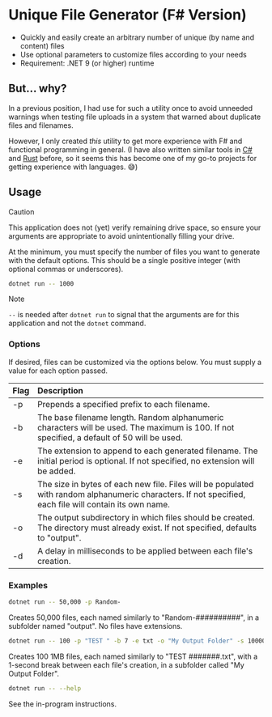 # Unique File Generator (F# Version)

- Quickly and easily create an arbitrary number of unique (by name and content) files
- Use optional parameters to customize files according to your needs
- Requirement: .NET 9 (or higher) runtime

## But... why?

In a previous position, I had use for such a utility once to avoid unneeded warnings when testing file uploads in a system that warned about duplicate files and filenames.

However, I only created _this_ utility to get more experience with F# and functional programming in general. (I have also written similar tools in [C#](https://github.com/codeconscious/unique-file-generator-csharp) and [Rust](https://github.com/codeconscious/unique-file-generator-rust/) before, so it seems this has become one of my go-to projects for getting experience with languages. 😅)

## Usage

> [!CAUTION]
> This application does not (yet) verify remaining drive space, so ensure your arguments are appropriate to avoid unintentionally filling your drive.

At the minimum, you must specify the number of files you want to generate with the default options. This should be a single positive integer (with optional commas or underscores).

```sh
dotnet run -- 1000
```

> [!NOTE]
> `--` is needed after `dotnet run` to signal that the arguments are for this application and not the `dotnet` command.

### Options

If desired, files can be customized via the options below. You must supply a value for each option passed.

Flag | Description
---- | :----
-p | Prepends a specified prefix to each filename.
-b | The base filename length. Random alphanumeric characters will be used.  The maximum is 100. If not specified, a default of 50 will be used.
-e | The extension to append to each generated filename. The initial period is optional. If not specified, no extension will be added.
-s | The size in bytes of each new file. Files will be populated with random alphanumeric characters. If not specified, each file will contain its own name.
-o | The output subdirectory in which files should be created. The directory must already exist. If not specified, defaults to "output".
-d | A delay in milliseconds to be applied between each file's creation.

### Examples

```sh
dotnet run -- 50,000 -p Random-
```

Creates 50,000 files, each named similarly to "Random-##########", in a subfolder named "output". No files have extensions.

```sh
dotnet run -- 100 -p "TEST " -b 7 -e txt -o "My Output Folder" -s 1000000 -d 1000
```

Creates 100 1MB files, each named similarly to "TEST #######.txt", with a 1-second break between each file's creation, in a subfolder called "My Output Folder".

```sh
dotnet run -- --help
```

See the in-program instructions.
